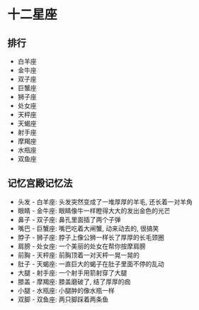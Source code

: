 # 十二星座

## 排行

* 白羊座
* 金牛座
* 双子座
* 巨蟹座
* 狮子座
* 处女座
* 天枰座
* 天蝎座
* 射手座
* 摩羯座
* 水瓶座
* 双鱼座

## 记忆宫殿记忆法

* 头发 - 白羊座: 头发突然变成了一堆厚厚的羊毛, 还长着一对羊角
* 眼睛 - 金牛座: 眼睛像牛一样瞪得大大的发出金色的光芒
* 鼻子 - 双子座: 鼻孔里面插了两个子弹
* 嘴巴 - 巨蟹座: 嘴巴吃着大闸蟹, 动来动去的, 很搞笑
* 脖子 - 狮子座: 脖子上像公狮一样长了厚厚的长毛颈圈
* 肩膀 - 处女座: 一个美丽的处女在帮你按摩肩膀
* 前胸 - 天枰座: 前胸顶着一对天枰一晃一晃的
* 肚子 - 天蝎座: 一直巨大的蝎子在肚子里面不停的乱动
* 大腿 - 射手座: 一个射手用箭射穿了大腿
* 膝盖 - 摩羯座: 膝盖磨破了, 结了厚厚的痂
* 小腿 - 水瓶座: 小腿肿的像水瓶一样
* 双脚 - 双鱼座: 两只脚踩着两条鱼
